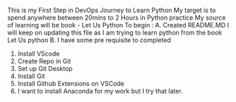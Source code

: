 This is my First Step in DevOps Journey to Learn Python 
My target is to spend anywhere between 20mins to 2 Hours in Python practice
My source of learning will be book - Let Us Python 
To begin  :
A. Created README.MD
I will keep on updating this file as I am trying to learn python from the book Let Us python 
B. I have some pre requisite to completed 
1. Install VScode
2. Create Repo in Git 
3. Set up Git Desktop
4. Install Git
5. Install Github Extensions on VSCode
6. I want to install Anaconda for my work but I try that later. <Later >